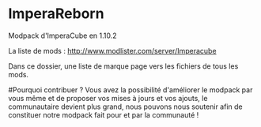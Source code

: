 ﻿# ImperaReborn
Modpack d'ImperaCube en 1.10.2

La liste de mods : http://www.modlister.com/server/Imperacube

Dans ce dossier, une liste de marque page vers les fichiers de tous les mods.


#Pourquoi contribuer ?
Vous avez la possibilité d'améliorer le modpack par vous même et de proposer vos mises à jours et vos ajouts, le communautaire devient plus grand, nous pouvons nous soutenir afin de constituer notre modpack fait pour et par la communauté !
